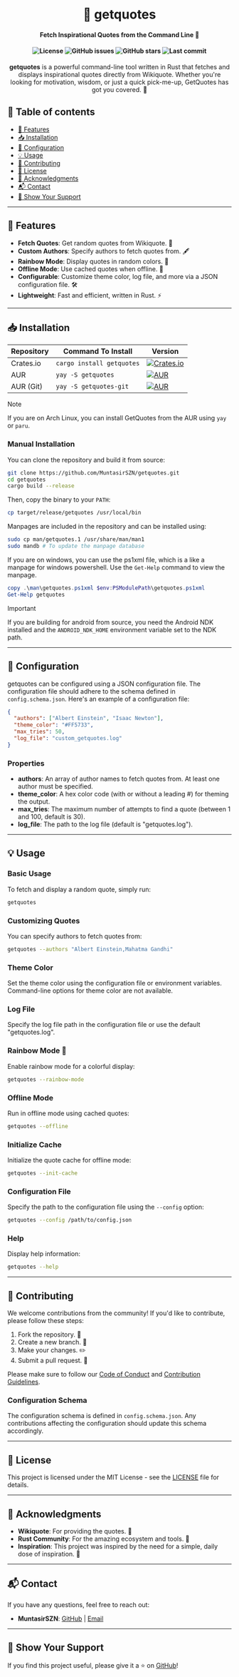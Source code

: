 <h1 align="center">📜 getquotes</h1>
<h4 align="center">Fetch Inspirational Quotes from the Command Line 🚀</h4>

<h4 align="center">
  <img src="https://img.shields.io/static/v1.svg?style=for-the-badge&label=License&message=MIT&logoColor=d9e0ee&colorA=363a4f&colorB=b7bdf8&logo=MIT" alt="License">
  <img src="https://img.shields.io/github/issues/MuntasirSZN/getquotes?colorA=363a4f&colorB=f5a97f&style=for-the-badge&logo=github" alt="GitHub issues">
  <img src="https://img.shields.io/github/stars/MuntasirSZN/getquotes?style=for-the-badge&logo=andela&color=FFB686&logoColor=D9E0EE&labelColor=292324" alt="GitHub stars">
  <img src="https://img.shields.io/github/last-commit/MuntasirSZN/getquotes?&style=for-the-badge&color=FFB1C8&logoColor=D9E0EE&labelColor=292324&logo=git" alt="Last commit">
</h4>

<p align="center">
  <strong>getquotes</strong> is a powerful command-line tool written in Rust that fetches and displays inspirational quotes directly from Wikiquote. Whether you're looking for motivation, wisdom, or just a quick pick-me-up, GetQuotes has got you covered. 🌟
</p>

## 📖 Table of contents

- [🚀 Features](#-features)
- [📥 Installation](#-installation)
- [🧭 Configuration](#-configuration)
- [💡 Usage](#-usage)
- [🤝 Contributing](#-contributing)
- [📜 License](#-license)
- [🙏 Acknowledgments](#-acknowledgments)
- [📬 Contact](#-contact)
- [🌟 Show Your Support](#-show-your-support)

______________________________________________________________________

## 🚀 Features

- **Fetch Quotes**: Get random quotes from Wikiquote. 📜
- **Custom Authors**: Specify authors to fetch quotes from. 🖋️
- **Rainbow Mode**: Display quotes in random colors. 🌈
- **Offline Mode**: Use cached quotes when offline. 📴
- **Configurable**: Customize theme color, log file, and more via a JSON configuration file. 🛠️
- **Lightweight**: Fast and efficient, written in Rust. ⚡

______________________________________________________________________

## 📥 Installation

| Repository | Command To Install | Version |
| ---------- | ------------------------- | -------------------------------------------------------------------------------------------------------------------------------------------------------------------------------- |
| Crates.io | `cargo install getquotes` | [![Crates.io](https://img.shields.io/crates/v/getquotes?style=for-the-badge&color=FFB1C8&logoColor=D9E0EE&labelColor=292324&logo=rust)](https://crates.io/crates/getquotes) |
| AUR | `yay -S getquotes` | [![AUR](https://img.shields.io/aur/version/getquotes?style=for-the-badge&color=FFB1C8&logoColor=D9E0EE&labelColor=292324&logo=archlinux)](https://aur.archlinux.org/packages/getquotes) |
| AUR (Git) | `yay -S getquotes-git` | [![AUR](https://img.shields.io/aur/version/getquotes-git?style=for-the-badge&color=FFB1C8&logoColor=D9E0EE&labelColor=292324&logo=git)](https://aur.archlinux.org/packages/getquotes-git) |

> [!Note]
> If you are on Arch Linux, you can install GetQuotes from the AUR using `yay` or `paru`.

### Manual Installation

You can clone the repository and build it from source:

```bash
git clone https://github.com/MuntasirSZN/getquotes.git
cd getquotes
cargo build --release
```

Then, copy the binary to your `PATH`:

```bash
cp target/release/getquotes /usr/local/bin
```

Manpages are included in the repository and can be installed using:

```bash
sudo cp man/getquotes.1 /usr/share/man/man1
sudo mandb # To update the manpage database
```

If you are on windows, you can use the ps1xml file, which is a like a manpage for windows powershell. Use the `Get-Help` command to view the manpage.

```ps1
copy .\man\getquotes.ps1xml $env:PSModulePath\getquotes.ps1xml
Get-Help getquotes
```

> [!Important]
> If you are building for android from source, you need the Android NDK installed and the `ANDROID_NDK_HOME` environment variable set to the NDK path.

______________________________________________________________________

## 🧭 Configuration

getquotes can be configured using a JSON configuration file. The configuration file should adhere to the schema defined in `config.schema.json`. Here's an example of a configuration file:

```json
{
  "authors": ["Albert Einstein", "Isaac Newton"],
  "theme_color": "#FF5733",
  "max_tries": 50,
  "log_file": "custom_getquotes.log"
}
```

### Properties

- **authors**: An array of author names to fetch quotes from. At least one author must be specified.
- **theme_color**: A hex color code (with or without a leading #) for theming the output.
- **max_tries**: The maximum number of attempts to find a quote (between 1 and 100, default is 30).
- **log_file**: The path to the log file (default is "getquotes.log").

______________________________________________________________________

## 💡 Usage

### Basic Usage

To fetch and display a random quote, simply run:

```bash
getquotes
```

### Customizing Quotes

You can specify authors to fetch quotes from:

```bash
getquotes --authors "Albert Einstein,Mahatma Gandhi"
```

### Theme Color

Set the theme color using the configuration file or environment variables. Command-line options for theme color are not available.

### Log File

Specify the log file path in the configuration file or use the default "getquotes.log".

### Rainbow Mode 🌈

Enable rainbow mode for a colorful display:

```bash
getquotes --rainbow-mode
```

### Offline Mode

Run in offline mode using cached quotes:

```bash
getquotes --offline
```

### Initialize Cache

Initialize the quote cache for offline mode:

```bash
getquotes --init-cache
```

### Configuration File

Specify the path to the configuration file using the `--config` option:

```bash
getquotes --config /path/to/config.json
```

### Help

Display help information:

```bash
getquotes --help
```

______________________________________________________________________

## 🤝 Contributing

We welcome contributions from the community! If you'd like to contribute, please follow these steps:

1. Fork the repository. 🍴
1. Create a new branch. 🌿
1. Make your changes. ✏️
1. Submit a pull request. 🚀

Please make sure to follow our [Code of Conduct](CODE_OF_CONDUCT.md) and [Contribution Guidelines](CONTRIBUTING.md).

### Configuration Schema

The configuration schema is defined in `config.schema.json`. Any contributions affecting the configuration should update this schema accordingly.

______________________________________________________________________

## 📜 License

This project is licensed under the MIT License - see the [LICENSE](LICENSE) file for details.

______________________________________________________________________

## 🙏 Acknowledgments

- **Wikiquote**: For providing the quotes. 📖
- **Rust Community**: For the amazing ecosystem and tools. 🦀
- **Inspiration**: This project was inspired by the need for a simple, daily dose of inspiration. 🌟

______________________________________________________________________

## 📬 Contact

If you have any questions, feel free to reach out:

- **MuntasirSZN**: [GitHub](https://github.com/MuntasirSZN) | [Email](mailto:muntasir.joypurhat@gmail.com)

______________________________________________________________________

## 🌟 Show Your Support

If you find this project useful, please give it a ⭐️ on [GitHub](https://github.com/MuntasirSZN/getquotes)!
